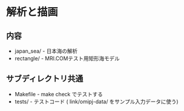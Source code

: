 解析と描画
========


内容
--------

* japan_sea/ - 日本海の解析
* rectangle/ - MRI.COMテスト用矩形海モデル


サブディレクトリ共通
--------

* Makefile   - make check でテストする
* tests/     - テストコード ( link/omipj-data/ をサンプル入力データに使う)
